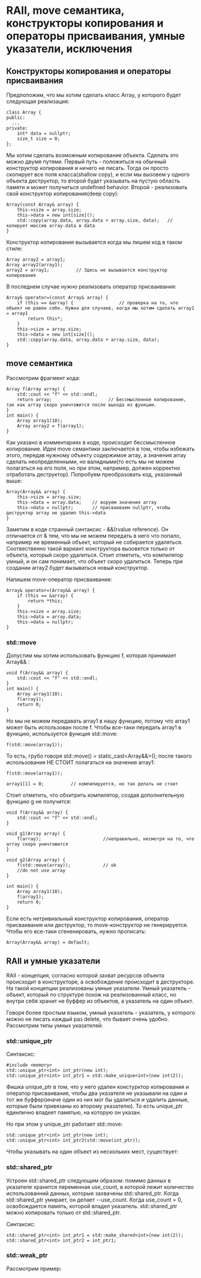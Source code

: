 # RAII, move семантика, конструкторы копирования и операторы присваивания, умные указатели, исключения

## Конструкторы копирования и операторы присваивания

Предположим, что мы хотим сделать класс Array, у которого будет следующая реализация:
```
class Array {
public:
  ...
private:
    int* data = nullptr;
    size_t size = 0;
};
```
Мы хотим сделать возможным копирование объекта. Сделать это можно двумя путями. Первый путь - положиться на обычный конструктор копирования и ничего не писать. Тогда он 
просто скопирует все поля класса(shallow copy), и если мы вызовем у одного объекта деструктор, то второй будет указывать на пустую область памяти и может получиться undefined behavior.
Второй - реализовать свой конструктор копирования(deep copy):
```
Array(const Array& array) {
    this->size = array.size;
    this->data = new int[size]();
    std::copy(array.data, array.data + array.size, data);   // копирует массив array.data в data
}
```
Конструктор копирования вызывается когда мы пишем код в таком стиле:
```
Array array2 = array1;
Array array2(array1);
array2 = array1;          // Здесь не вызывается конструктор копирования
```
В последнем случае нужно реализовать оператор присваивания:
```
Array& operator=(const Array& array) {
    if (this == &array) {                 // проверка на то, что объект не равен себе. Нужна для случаев, когда мы хотим сделать array1 = array1
        return this*;
    }
    this->size = array.size;
    this->data = new int[size]();
    std::copy(array.data, array.data + array.size, data);
}
```
## move семантика
Рассмотрим фрагмент кода:
```
Array f(Array array) {
    std::cout << "f" << std::endl;
    return array;                     // Бессмысленное копирование, так как array скоро уничтожится после выхода из функции.
}
int main() {
    Array array1(10);
    Array array2 = f(array1);
}
```
Как указано в комментариях в коде, происходит бессмысленное копирование. Идея move семантики заключается в том, чтобы избежать этого, передав нужному объекту содержимое 
array, а значения array сделать неопределенными, но валидными(то есть мы не можем полагаться на его поля, но при этом, например, должен корректно отработать деструктор).
Попробуем преобразовать код, указанный выше:
```
Array(Array&& array) {
    this->size = array.size;
    this->data = array.data;    // воруем значения array
    this->data = nullptr;       // присваиваем nullptr, чтобы деструктор array не удалил this->data
}
```
Заметим в коде странный синтаксис - &&(rvalue reference). Он отличается от & тем, что мы не можем передать в него что попало, например не временный объект, который не собирается удаляться.
Соотвественно такой вариант конструктора вызовется только от объекта, который скоро удалиться. Стоит отметить, что компилятор умный, и он сам понимает, что объект скоро удалиться. Теперь при создании array2 будет вызываться новый конструктор.

Напишем move-оператор присваивания:
```
Array& operator=(Array&& array) {
    if (this == &array) {
        return *this;
    }
    this->size = array.size;
    this->data = array.data;
    this->data = nullptr;
}
```
### std::move
Допустим мы хотим использовать функцию f, которая принимает Array&& :
```
void f(Array&& array) {
    std::cout << "f" << std::endl;
}
int main() {
    Array array1(10);
    f(array1);
    return 0;
}
```
Но мы не можем передавать array1 в нашу функцию, потому что array1 может быть использован после f. Чтобы все-таки передать array1 в функцию, используется функция std::move:
```
f(std::move(array1));
```
То есть, грубо говоря std::move() = static_cast<Array&&>();
после такого использования НЕ СТОИТ полагаться на значения array1:
```
f(std::move(array1));

array1[1] = 0;          // компилируется, но так делать не стоит
```
Стоит отметить, что обхитрить компилятор, создав дополнительную функцию g не получится:
```
void f(Array&& array) {
    std::cout << "f" << std::endl;
}

void g1(Array array) {
    f(array);                       //неправильно, несмотря на то, что array скоро уничтожится
}

void g2(Array array) {
    f(std::move(array));            // ok
    //do not use array
}

int main() {
    Array array1(10);
    f(array1);
    return 0;
}
```
Если есть нетривиальный конструктор копирования, оператор присваивания или деструктор, то move-конструктор не генерируется. Чтобы его все-таки сгененировать, нужно прописать:
```
Array(Array&& array) = default;
```
## RAII и умные указатели

RAII - концепция, согласно которой захват ресурсов объекта происходит в конструкторе, а освобождение происходит в деструкторе. На такой концепции реализованы умные указатели.
Умный указатель - объект, который по структуре похож на реализованный класс, но внутри себя хранит не буффер из объектов, а указатель на один объект.

Говоря более простым языком, умный указатель - указатель, у которого можно не писать каждый раз delete, что бывает очень удобно.
Рассмотрим типы умных указателей:

### std::unique_ptr

Синтаксис:
```
#include <memory>
std::unique_ptr<int> int_ptr(new int);
std::unique_ptr<int> int_ptr1 = std::make_unique<int>(new int(2));
```
Фишка unique_ptr в том, что у него удален констурктор копирования и оператор присваивания, чтобы два указателя не указывали на один и тот же буффер(иначе один из них мог бы
удалиться и удалить данные, которые были привязаны ко второму указателю). То есть unique_ptr единлично владеет памятью, на которую он указан.

Но при этом у unique_ptr работает std::move:
```
std::unique_ptr<int> int_ptr(new int);
std::unique_ptr<int> int_ptr2(std::move(int_ptr));
```

Чтобы указывать на один объект из нескольких мест, существует:

### std::shared_ptr

Устроен std::shared_ptr следующим образом: помимо данных в указателе хранится переменная use_count, в которой лежит количество использованний данных, которые захвачены
std::shared_ptr. Когда std::shared_ptr умирает, он делает --use_count. Когда use_count = 0, освобождается память, которой владел указатель. std::shared_ptr можно копировать
только от std::shared_ptr.

Синтаксис:
```
std::shared_ptr<int> int_ptr1 = std::make_shared<int>(new int(2));
std::shared_ptr<int> int_ptr2 = int_ptr1;
```
  
### std::weak_ptr

Рассмотрим пример: 

